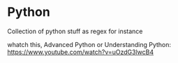 Python
======

Collection of python stuff as regex for instance

whatch this, Advanced Python or Understanding Python:
https://www.youtube.com/watch?v=uOzdG3lwcB4
